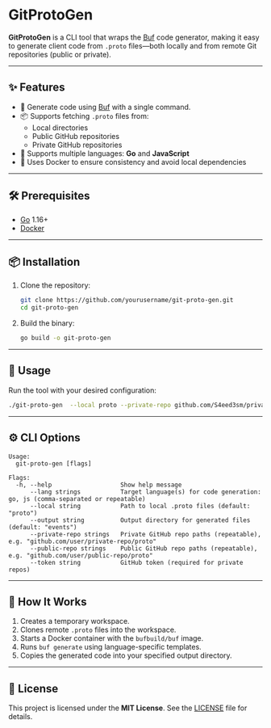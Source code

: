 
# GitProtoGen

**GitProtoGen** is a CLI tool that wraps the [Buf](https://buf.build) code generator, making it easy to generate client code from `.proto` files—both locally and from remote Git repositories (public or private).

---

## ✨ Features

- 🚀 Generate code using [Buf](https://buf.build) with a single command.
- 📦 Supports fetching `.proto` files from:
  - Local directories
  - Public GitHub repositories
  - Private GitHub repositories
- 🧬 Supports multiple languages: **Go** and **JavaScript**
- 🐳 Uses Docker to ensure consistency and avoid local dependencies

---

## 🛠️ Prerequisites

- [Go](https://golang.org/) 1.16+
- [Docker](https://www.docker.com/)

---

## 📦 Installation

1. Clone the repository:

   ```bash
   git clone https://github.com/yourusername/git-proto-gen.git
   cd git-proto-gen
   ```

2. Build the binary:

   ```bash
   go build -o git-proto-gen
   ```

---

## 🚀 Usage

Run the tool with your desired configuration:

```bash
./git-proto-gen  --local proto --private-repo github.com/S4eed3sm/private-test-proto/proto --public-repo github.com/S4eed3sm/public-test-proto/proto/greeting.proto  --public-repo github.com/S4eed3sm/public-test-proto/proto/greeting_service.proto   --lang go --lang js --token $GITHUB_TOKEN
```

---

## ⚙️ CLI Options

```
Usage:
  git-proto-gen [flags]

Flags:
  -h, --help                   Show help message
      --lang strings           Target language(s) for code generation: go, js (comma-separated or repeatable)
      --local string           Path to local .proto files (default: "proto")
      --output string          Output directory for generated files (default: "events")
      --private-repo strings   Private GitHub repo paths (repeatable), e.g. "github.com/user/private-repo/proto"
      --public-repo strings    Public GitHub repo paths (repeatable), e.g. "github.com/user/public-repo/proto"
      --token string           GitHub token (required for private repos)
```

---

## 🧬 How It Works

1. Creates a temporary workspace.
2. Clones remote `.proto` files into the workspace.
3. Starts a Docker container with the `bufbuild/buf` image.
4. Runs `buf generate` using language-specific templates.
5. Copies the generated code into your specified output directory.

---

## 📄 License

This project is licensed under the **MIT License**. See the [LICENSE](LICENSE) file for details.
